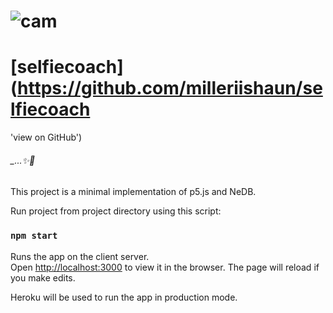 # ![cam]

# [selfiecoach](https://github.com/milleriishaun/selfiecoach

'view on GitHub')

###### \_...✨🤳

This project is a minimal implementation of p5.js and NeDB.

Run project from project directory using this script:

### `npm start`

Runs the app on the client server.<br />
Open [http://localhost:3000](http://localhost:3000) to view it in the browser.
The page will reload if you make edits.<br />

Heroku will be used to run the app in production mode.

[cam]: https://imgur.com/qZYfREF.png
